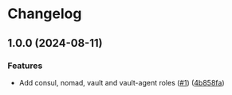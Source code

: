 # Changelog

## 1.0.0 (2024-08-11)


### Features

* Add consul, nomad, vault and vault-agent roles ([#1](https://github.com/nahsilabs/ansible-hashistack/issues/1)) ([4b858fa](https://github.com/nahsilabs/ansible-hashistack/commit/4b858fae7030078971a565aa0f319e6f397d12d3))
